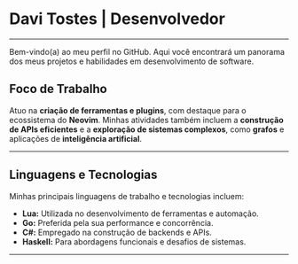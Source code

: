# Davi Tostes | Desenvolvedor 

---

Bem-vindo(a) ao meu perfil no GitHub. Aqui você encontrará um panorama dos meus projetos e habilidades em desenvolvimento de software.

## Foco de Trabalho 

Atuo na **criação de ferramentas e plugins**, com destaque para o ecossistema do **Neovim**. Minhas atividades também incluem a **construção de APIs eficientes** e a **exploração de sistemas complexos**, como **grafos** e aplicações de **inteligência artificial**.

---

## Linguagens e Tecnologias 

Minhas principais linguagens de trabalho e tecnologias incluem:

* **Lua:** Utilizada no desenvolvimento de ferramentas e automação.
* **Go:** Preferida pela sua performance e concorrência.
* **C#:** Empregado na construção de backends e APIs.
* **Haskell:** Para abordagens funcionais e desafios de sistemas.

---
